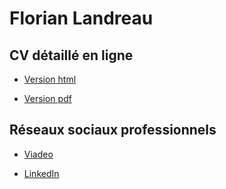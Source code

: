 # Florian Landreau

## CV détaillé en ligne

+ [Version html](http://florianlandreau.github.io/cv/cv.html)

+ [Version pdf](http://florianlandreau.github.io/cv/cv.pdf)

## Réseaux sociaux professionnels

+ [Viadeo](http://fr.viadeo.com/fr/profile/florian.landreau)

+ [LinkedIn](http://fr.linkedin.com/pub/florian-landreau/91/533/947)

